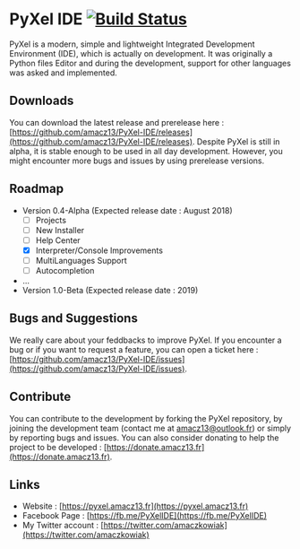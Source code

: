 # PyXel IDE [![Build Status](https://travis-ci.org/amacz13/PyXel-IDE.svg?branch=master)](https://travis-ci.org/amacz13/PyXel-IDE)

PyXel is a modern, simple and lightweight Integrated Development Environment (IDE), which is actually on development. It was originally a Python files Editor and during the development, support for other languages was asked and implemented.

Downloads
-
You can download the latest release and prerelease here : [https://github.com/amacz13/PyXel-IDE/releases](https://github.com/amacz13/PyXel-IDE/releases).
Despite PyXel is still in alpha, it is stable enough to be used in all day development. However, you might encounter more bugs and issues by using prerelease versions.

Roadmap
-
- Version 0.4-Alpha (Expected release date : August 2018)
  - [ ] Projects
  - [ ] New Installer
  - [ ] Help Center
  - [X] Interpreter/Console Improvements
  - [ ] MultiLanguages Support
  - [ ] Autocompletion
- ...
- Version 1.0-Beta (Expected release date : 2019)

Bugs and Suggestions
-
We really care about your feddbacks to improve PyXel. If you encounter a bug or if you want to request a feature, you can open a ticket here : [https://github.com/amacz13/PyXel-IDE/issues](https://github.com/amacz13/PyXel-IDE/issues).

Contribute
-
You can contribute to the development by forking the PyXel repository, by joining the development team (contact me at amacz13@outlook.fr) or simply by reporting bugs and issues. You can also consider donating to help the project to be developed : [https://donate.amacz13.fr](https://donate.amacz13.fr).

Links
-
- Website : [https://pyxel.amacz13.fr](https://pyxel.amacz13.fr)
- Facebook Page : [https://fb.me/PyXelIDE](https://fb.me/PyXelIDE)
- My Twitter account : [https://twitter.com/amaczkowiak](https://twitter.com/amaczkowiak)
